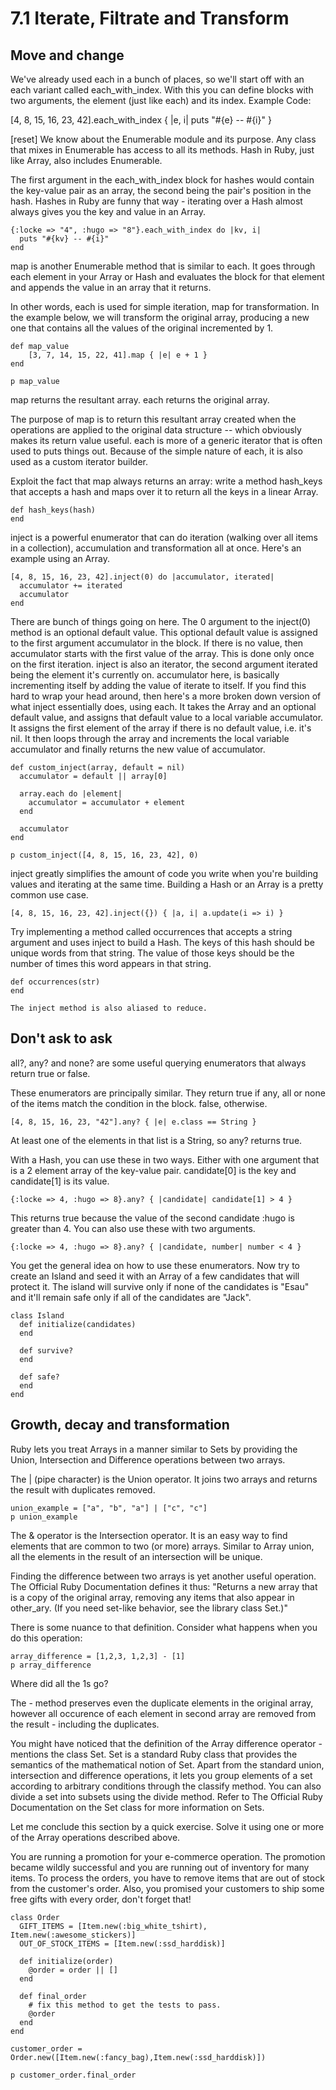 ﻿# 7.1 Iterate, Filtrate and Transform #

## Move and change ##

We've already used each in a bunch of places, so we'll start off with an each variant called each_with_index. With this you can define blocks with two arguments, the element (just like each) and its index.
Example Code:

[4, 8, 15, 16, 23, 42].each_with_index { |e, i| puts "#{e} -- #{i}" }
 

[reset]
We know about the Enumerable module and its purpose. Any class that mixes in Enumerable has access to all its methods. Hash in Ruby, just like Array, also includes Enumerable.

The first argument in the each_with_index block for hashes would contain the key-value pair as an array, the second being the pair's position in the hash. Hashes in Ruby are funny that way - iterating over a Hash almost always gives you the key and value in an Array.


	{:locke => "4", :hugo => "8"}.each_with_index do |kv, i| 
	  puts "#{kv} -- #{i}"
	end

map is another Enumerable method that is similar to each. It goes through each element in your Array or Hash and evaluates the block for that element and appends the value in an array that it returns.

In other words, each is used for simple iteration, map for transformation. In the example below, we will transform the original array, producing a new one that contains all the values of the original incremented by 1.


	def map_value
		[3, 7, 14, 15, 22, 41].map { |e| e + 1 }
	end

	p map_value

map returns the resultant array. each returns the original array.

The purpose of map is to return this resultant array created when the operations are applied to the original data structure -- which obviously makes its return value useful. each is more of a generic iterator that is often used to puts things out. Because of the simple nature of each, it is also used as a custom iterator builder.

Exploit the fact that map always returns an array: write a method hash_keys that accepts a hash and maps over it to return all the keys in a linear Array.

	def hash_keys(hash)
	end

inject is a powerful enumerator that can do iteration (walking over all items in a collection), accumulation and transformation all at once. Here's an example using an Array.

	[4, 8, 15, 16, 23, 42].inject(0) do |accumulator, iterated|
	  accumulator += iterated
	  accumulator
	end

There are bunch of things going on here.
The 0 argument to the inject(0) method is an optional default value.
This optional default value is assigned to the first argument accumulator in the block. If there is no value, then accumulator starts with the first value of the array. This is done only once on the first iteration.
inject is also an iterator, the second argument iterated being the element it's currently on.
accumulator here, is basically incrementing itself by adding the value of iterate to itself.
If you find this hard to wrap your head around, then here's a more broken down version of what inject essentially does, using each. It takes the Array and an optional default value, and assigns that default value to a local variable accumulator. It assigns the first element of the array if there is no default value, i.e. it's nil. It then loops through the array and increments the local variable accumulator and finally returns the new value of accumulator.

	def custom_inject(array, default = nil)
	  accumulator = default || array[0]
  
	  array.each do |element|
	    accumulator = accumulator + element
	  end
  
	  accumulator
	end

	p custom_inject([4, 8, 15, 16, 23, 42], 0)

inject greatly simplifies the amount of code you write when you're building values and iterating at the same time. Building a Hash or an Array is a pretty common use case.

	[4, 8, 15, 16, 23, 42].inject({}) { |a, i| a.update(i => i) }

Try implementing a method called occurrences that accepts a string argument and uses inject to build a Hash. The keys of this hash should be unique words from that string. The value of those keys should be the number of times this word appears in that string.

	def occurrences(str)
	end

	The inject method is also aliased to reduce.

## Don't ask  to ask ##

all?, any? and none? are some useful querying enumerators that always return true or false.

These enumerators are principally similar. They return true if any, all or none of the items match the condition in the block. false, otherwise.

	[4, 8, 15, 16, 23, "42"].any? { |e| e.class == String }

At least one of the elements in that list is a String, so any? returns true.

With a Hash, you can use these in two ways. Either with one argument that is a 2 element array of the key-value pair. candidate[0] is the key and candidate[1] is its value.

	{:locke => 4, :hugo => 8}.any? { |candidate| candidate[1] > 4 } 

This returns true because the value of the second candidate :hugo is greater than 4. You can also use these with two arguments.

	{:locke => 4, :hugo => 8}.any? { |candidate, number| number < 4 } 

You get the general idea on how to use these enumerators. Now try to create an Island and seed it with an Array of a few candidates that will protect it. The island will survive only if none of the candidates is "Esau" and it'll remain safe only if all of the candidates are "Jack".

	class Island
	  def initialize(candidates)
	  end
  
	  def survive?
	  end
  
	  def safe?
	  end
	end

## Growth, decay and transformation ##

Ruby lets you treat Arrays in a manner similar to Sets by providing the Union, Intersection and Difference operations between two arrays.

The | (pipe character) is the Union operator. It joins two arrays and returns the result with duplicates removed.

	union_example = ["a", "b", "a"] | ["c", "c"]
	p union_example

The & operator is the Intersection operator. It is an easy way to find elements that are common to two (or more) arrays. Similar to Array union, all the elements in the result of an intersection will be unique.

Finding the difference between two arrays is yet another useful operation. The Official Ruby Documentation defines it thus: "Returns a new array that is a copy of the original array, removing any items that also appear in other_ary. (If you need set-like behavior, see the library class Set.)"

There is some nuance to that definition. Consider what happens when you do this operation:

	array_difference = [1,2,3, 1,2,3] - [1]
	p array_difference

Where did all the 1s go?

The - method preserves even the duplicate elements in the original array, however all occurence of each element in second array are removed from the result - including the duplicates.

You might have noticed that the definition of the Array difference operator - mentions the class Set. Set is a standard Ruby class that provides the semantics of the mathematical notion of Set. Apart from the standard union, intersection and difference operations, it lets you group elements of a set according to arbitrary conditions through the classify method. You can also divide a set into subsets using the divide method. Refer to The Official Ruby Documentation on the Set class for more information on Sets.

Let me conclude this section by a quick exercise. Solve it using one or more of the Array operations described above.

You are running a promotion for your e-commerce operation. The promotion became wildly successful and you are running out of inventory for many items. To process the orders, you have to remove items that are out of stock from the customer's order. Also, you promised your customers to ship some free gifts with every order, don't forget that!
	
	class Order
	  GIFT_ITEMS = [Item.new(:big_white_tshirt), Item.new(:awesome_stickers)]
	  OUT_OF_STOCK_ITEMS = [Item.new(:ssd_harddisk)]

	  def initialize(order)
	    @order = order || []        
	  end
  
	  def final_order
	    # fix this method to get the tests to pass.
	    @order
	  end
	end

	customer_order = Order.new([Item.new(:fancy_bag),Item.new(:ssd_harddisk)])

	p customer_order.final_order


